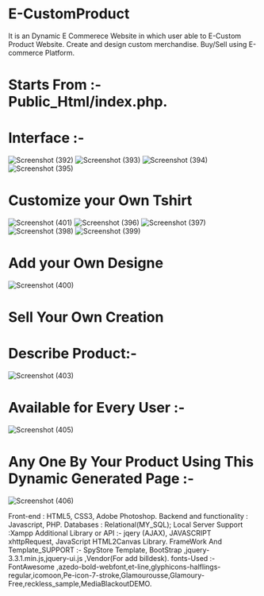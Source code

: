 # E-CustomProduct
It is an Dynamic E Commerece Website in which user able to E-Custom Product Website. Create and design custom merchandise. Buy/Sell using E-commerce Platform. 
# Starts From :- Public_Html/index.php.

# Interface :- 

![Screenshot (392)](https://user-images.githubusercontent.com/91584375/136191749-aa69a76e-f8ea-44f5-a17d-01aae33d139f.png)
![Screenshot (393)](https://user-images.githubusercontent.com/91584375/136189678-4160a88c-92a6-4d78-87d3-84157f0fdf05.png)
![Screenshot (394)](https://user-images.githubusercontent.com/91584375/136189679-f65f9e6f-1d9c-4d31-b352-d3cb0076581f.png)
![Screenshot (395)](https://user-images.githubusercontent.com/91584375/136191945-cd5b092f-c158-4f17-8e62-6df12d43c395.png)



# Customize your Own Tshirt 

![Screenshot (401)](https://user-images.githubusercontent.com/91584375/136192141-13ce2ea2-7781-4305-bd6b-96bb6456ee1c.png)
![Screenshot (396)](https://user-images.githubusercontent.com/91584375/136190178-c92d23f9-5bbf-41a8-8d86-91c167ad8b28.png)
![Screenshot (397)](https://user-images.githubusercontent.com/91584375/136190193-fec67a87-f6f6-44c3-9fb4-5b6cd78d63d2.png)
![Screenshot (398)](https://user-images.githubusercontent.com/91584375/136190214-1fec37bf-49c8-41bc-9282-55a6d9a3cccf.png)
![Screenshot (399)](https://user-images.githubusercontent.com/91584375/136190397-2c2f26dc-942f-436a-ab9b-dc1b96e7cf1b.png)


# Add your Own Designe 

![Screenshot (400)](https://user-images.githubusercontent.com/91584375/136186675-a79eaaca-b9cb-46c2-8372-8e2f99812e2c.png)


# Sell Your Own Creation 
# Describe Product:-
![Screenshot (403)](https://user-images.githubusercontent.com/91584375/136191330-053182cc-2dc6-4db9-9c35-52db48c47c67.png)

# Available for Every User :-
![Screenshot (405)](https://user-images.githubusercontent.com/91584375/136191342-a1acb76b-17b0-4776-879f-5247fbc295d8.png)

# Any One By Your Product Using This Dynamic Generated Page :-
![Screenshot (406)](https://user-images.githubusercontent.com/91584375/136191358-0b8feea9-9188-4a63-bfa1-882aa2295508.png)


Front-end : HTML5, CSS3, Adobe Photoshop.
Backend and functionality : Javascript, PHP.
Databases : Relational(MY_SQL);
Local Server Support :Xampp
Additional Library or API :- jqery (AJAX), JAVASCRIPT xhttpRequest, JavaScript HTML2Canvas Library.
FrameWork And Template_SUPPORT :- SpyStore Template, BootStrap ,jquery-3.3.1.min.js,jquery-ui.js ,Vendor(For add billdesk).
fonts-Used :- FontAwesome ,azedo-bold-webfont,et-line,glyphicons-halflings-regular,icomoon,Pe-icon-7-stroke,Glamourousse,Glamoury-Free,reckless_sample,MediaBlackoutDEMO.
